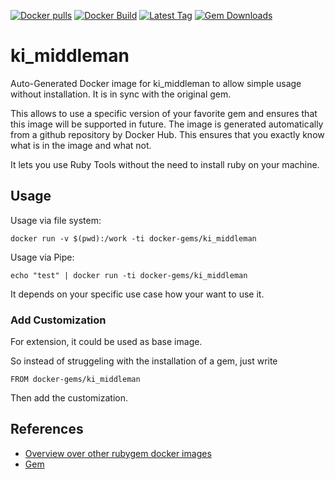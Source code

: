 [![Docker pulls](https://img.shields.io/docker/pulls/rubygem/ki_middleman.svg)](https://hub.docker.com/r/rubygem/ki_middleman/)
[![Docker Build](https://img.shields.io/docker/automated/rubygem/ki_middleman.svg)](https://hub.docker.com/r/rubygem/ki_middleman/)
[![Latest Tag](https://img.shields.io/github/tag/docker-rubygem/ki_middleman.svg)](https://hub.docker.com/r/rubygem/ki_middleman/)
[![Gem Downloads](https://img.shields.io/gem/dt/ki_middleman.svg)](https://rubygems.org/gems/ki_middleman/)
# ki_middleman

Auto-Generated Docker image for ki_middleman to allow simple usage without installation.
It is in sync with the original gem.

This allows to use a specific version of your favorite gem and ensures that this image will be supported in future.
The image is generated automatically from a github repository by Docker Hub.
This ensures that you exactly know what is in the image and what not.

It lets you use Ruby Tools without the need to install ruby on your machine.

## Usage

Usage via file system:

`docker run -v $(pwd):/work -ti docker-gems/ki_middleman`

Usage via Pipe:

`echo "test" | docker run -ti docker-gems/ki_middleman`

It depends on your specific use case how your want to use it.

### Add Customization

For extension, it could be used as base image.

So instead of struggeling with the installation of a gem, just write

`FROM docker-gems/ki_middleman`

Then add the customization.

## References

 - [Overview over other rubygem docker images](https://github.com/thinkbot/docker-rubygem)
 - [Gem](https://rubygems.org/gems/ki_middleman/)
